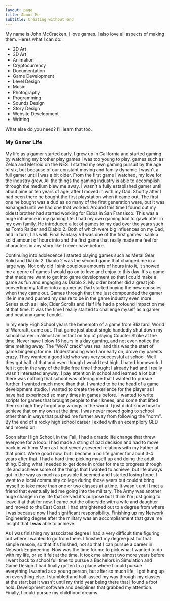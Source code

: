 ```yaml
---
layout: page
title: About Me
subtitle: Creating without end
---
```


My name is John McCracken. I love games. I also love all aspects of making them. Heres what I can do:

- 2D Art
- 3D Art
- Animation
- Cryptocurrency
- Documentation
- Game Development
- Level Design
- Music
- Photography
- Programming
- Sounds Design
- Story Design
- Website Development
- Writting

What else do you need? I'll learn that too.

### My Gamer Life

My life as a gamer started early. I grew up in California and started gaming by watching my brother play games I was too young to play, games such as Zelda and Metroid on the NES. 
I started my own gaming pursuit by the age of six, but because of our constant moving and family dynamic I wasn't a full gamer until I was a bit older. 
From the first game I watched, my love for the industry grew. All the things the gaming industry is able to accomplish through the medium blew me away. 
I wasn't a fully established gamer until about nine or ten years of age, after I moved in with my Dad. Shortly after I had been there he bought the first playstation when it came out. 
The first one he bought was a dud as so many of the first generation were, but it was exhanged until we had one that worked.
Around this time I found out my oldest brother had started working for Eidos in San Fransisco. This was a huge influence in my gaming life. 
I had my own gaming Idol to gawk after in my own family. He introduced a lot of games to my dad over the years such as 
Tomb Raider and Diablo 2. Both of which were big influences on my Dad, and in turn, I as well. Final Fantasy VII was one of the first games 
I sank a solid amount of hours into and the first game that really made me feel for characters in any story like I never have before. 


Continuing into adolecence I started playing games such as Metal Gear Solid and Diablo 2. Diablo 2 was the second game that changed me in a large way. Not only did I sink coupious 
amounts of hours into it, it showed me a genre of games I would go on to love and enjoy to this day. It's a game that made me want to get into game development so that I could make a game as fun and engaging as Diablo 2.
My older brother did a great job converting my father into a gamer as Dad started buying the new consoles when they came out. Games through that time just compounded the gamer life in me and pushed my desire to be in the 
game industry even more. Series such as Halo, Elder Scrolls and Half life had a profound impact on me at that time. It was the time I really started to challenge myself as a gamer and beat any game I could.


In my early High School years the behemoth of a game from Blizzard, World of Warcraft, came out. 
That game just about single handedly shut down my school career in almost an instant on top of playing Counter Strike at the time. 
Never have I blow 15 hours in a day gaming, and not even notice the time melting away. The "WoW crack" was real and this was the start of game bingeing for me. Understanding who I am early on, drove my parents crazy. 
They wanted a good kid who was very successful at school. Well they got half of that and even though I would test high, I hated homework. I felt it got in the way of the little 
free time I thought I already had and I really wasn't interested anyway. I pay attention in school and learned a lot but there was nothing that school was offering me that I wanted to pursue further. I wanted much more than that. 
I wanted to be the head of a game development studio. I wanted to create the exerience for the player as I have had experinced so many times in games before. 
I wanted to write scripts for games that brought people to their knees, and some that lifted them so high they forgot any wrongs in the world. I just didnt know how to achieve that on my own at the time.
I was never moved going to school other than in ways that pushed me further away from following the "norm". By the end of a rocky high school career I exited with an exempllory GED and moved on.


Soon after High School, in the Fall, I had a drastic life change that threw everyone for a loop. I had made a string of bad decision and had to move 
back in with my Mom as I had severly severed relations with my Father at that point. We're good now, but I became a no life gamer for about 3-4 years after that. 
I had a hard time picking myself up and doing the adult thing. Doing what I needed to get done in order for me to progress through life and 
achieve some of the things that I wanted to achieve, but life always got in the way as much as possible it seemed and I started losing hope.
I went to a local community college during those years but couldnt bring myself to take more than one or two classes at a time. It wasn't until I met a friend that eventually led me going into the military. 
The Army was another huge change in my life that served it's purpose but I think I'm just going to leave it at that for now. I came out the otherside with a wife and daughter and moved to the East Coast.
I had straightened out to a degree from where I was because now I had significant responsibility. Finishing up my Network Engineering degree after the military was an accomplishment that gave me insight that I **was** able to achieve.


As I was finishing my associates degree I had a very difficult time figuring out where I wanted to go from there. I finished my degree just for that simple reason, so that it's finished, not so that I can pursue a career in Network Engineering. 
Now was the time for me to pick what I wanted to do with my life, or so it felt at the time. It took me almost two more years before I went back to school full time to pursue a Bachelors in Simulation and Game Design.
I had finally gotten to a place where I could pursue everything I wanted as a young person, but after so much life, I got hung up on everything else. 
I stumbled and half-assed my way through my classes at the start but it wasn't until my thrid year being there that I found a foot hold. Development software and desiplines that grabbed my attention. Finally, I could pursue my childhood dreams.